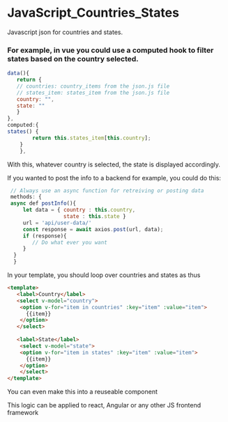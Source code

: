 # JavaScript_Countries_States
Javascript json for countries and states.
### For example, in vue you could use a computed hook to filter states based on the country selected.

```javascript
data(){
   return { 
   // countries: country_items from the json.js file
   // states_item: states_item from the json.js file
   country: "",
   state: ""     
   }
},
computed:{
states() {
        return this.states_item[this.country];
    }
    },
```

With this, whatever country is selected, the state is displayed accordingly.

If you wanted to post the info to a backend for example, you could do this:
```javascript
 // Always use an async function for retreiving or posting data 
 methods: {
 async def postInfo(){
     let data = { country : this.country,
                  state : this.state }
     url = 'api/user-data/'
     const response = await axios.post(url, data);
     if (response){
        // Do what ever you want  
     }
  }
  }
```
In your template, you should loop over countries and states as thus

```html
<template>
   <label>Country</label>
   <select v-model="country">
    <option v-for="item in countries" :key="item" :value="item">
      {{item}}
    </option>
   </select>
   
   <label>State</label> 
    <select v-model="state">
    <option v-for="item in states" :key="item" :value="item">
      {{item}}
    </option>
    </select>
</template>

```
You can even make this into a reuseable component

This logic can be applied to react, Angular or any other JS frontend framework



